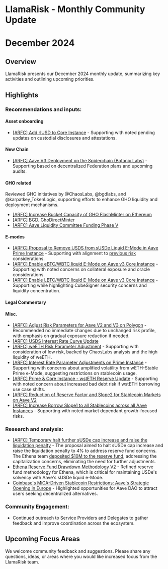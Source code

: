 # LlamaRisk - Monthly Community Update 

# December 2024

## Overview

LlamaRisk presents our December 2024 monthly update, summarizing key activities and outlining upcoming priorities.

## Highlights

### Recommendations and inputs:

#### Asset onboarding
- [\[ARFC\] Add rlUSD to Core Instance](https://governance.aave.com/t/arfc-add-rlusd-to-core-instance/20214/2) - Supporting with noted pending updates on custodial disclosures and attestations. 

#### New Chain
- [\[ARFC\] Aave V3 Deployment on the Spiderchain (Botanix Labs)](https://governance.aave.com/t/arfc-aave-v3-deployment-on-the-spiderchain-botanix-labs/19978/2) - Supporting based on decentralized Federation plans and upcoming audits.

#### GHO related
Reviewed GHO initiatives by @ChaosLabs, 
@bgdlabs, and @karpatkey_TokenLogic, supporting efforts to enhance GHO liquidity and deployment mechanisms.
- [\[ARFC\] Increase Bucket Capacity of GHO FlashMinter on Ethereum](https://governance.aave.com/t/arfc-increase-bucket-capacity-of-gho-flashminter-on-ethereum/20183/2)
- [\[ARFC\] BGD. GhoDirectMinter](https://governance.aave.com/t/arfc-bgd-ghodirectminter/20040/3)
- [\[ARFC\] Aave Liquidity Committee Funding Phase V](https://governance.aave.com/t/arfc-aave-liquidity-committee-funding-phase-v/20043/2)

#### E-modes
- [\[ARFC\] Proposal to Remove USDS from sUSDe Liquid E-Mode in Aave Prime Instance](https://governance.aave.com/t/arfc-proposal-to-remove-usds-from-susde-liquid-e-mode-in-aave-prime-instance/20264/2) - Supporting with alignment to [previous risk](https://governance.aave.com/t/arfc-temporary-halt-further-susde-cap-increase-and-raise-the-liquidation-penalty/20252) considerations.
- [\[ARFC\] Enable eBTC/WBTC liquid E-Mode on Aave v3 Core Instance](https://governance.aave.com/t/arfc-enable-ebtc-wbtc-liquid-e-mode-on-aave-v3-core-instance/20141/2) - Supporting with noted concerns on collateral exposure and oracle considerations.
- [\[ARFC\] Enable LBTC/WBTC liquid E-Mode on Aave v3 Core Instance](https://governance.aave.com/t/arfc-enable-lbtc-wbtc-liquid-e-mode-on-aave-v3-core-instance/20142/2) - Supporting while highlighting CubeSigner security concerns and liquidity concentration.

#### Legal Commentary

#### Misc.
- [\[ARFC\] Adjust Risk Parameters for Aave V2 and V3 on Polygon](https://governance.aave.com/t/arfc-adjust-risk-parameters-for-aave-v2-and-v3-on-polygon/20211/26) - Recommended no immediate changes due to unchanged risk profile, with emphasis on gradual exposure reduction if needed.
- [\[ARFC\] USDS Interest Rate Curve Update](https://governance.aave.com/t/arfc-usds-interest-rate-curve-update/20243/2)
- [\[ARFC\] weETH Risk Parameter Adjustment](https://governance.aave.com/t/arfc-weeth-risk-parameter-adjustment/20167/2) - Supporting with consideration of low risk, backed by ChaosLabs analysis and the high liquidity of weETH.
- [\[ARFC\] Interest Rate Parameter Adjustments on Prime Instance](https://governance.aave.com/t/arfc-interest-rate-parameter-adjustments-on-prime-instance/20018/3) - Supporting with concerns about amplified volatility from wETH-Stable Prime e-Mode, suggesting restrictions on stablecoin usage.
- [\[ARFC\] Prime & Core Instance - wstETH Reserve Update](https://governance.aave.com/t/arfc-prime-core-instance-wsteth-reserve-update/19973/2) - Supporting with noted concern about increased bad debt risk if wstETH borrowing use case shifts.
- [\[ARFC\] Reduction of Reserve Factor and Slope2 for Stablecoin Markets on Aave V2](https://governance.aave.com/t/arfc-reduction-of-reserve-factor-and-slope2-for-stablecoin-markets-on-aave-v2/20041/2)
- [\[ARFC\] Increase Borrow Slope1 to all Stablecoins across all Aave Instances](https://governance.aave.com/t/arfc-increase-borrow-slope1-to-all-stablecoins-across-all-aave-instances/19979/2) - Supporting with noted market dependant growth-focused risks.

### Research and analysis:
- [\[ARFC\] Temporary halt further sUSDe cap increase and raise the liquidation penalty](https://governance.aave.com/t/arfc-temporary-halt-further-susde-cap-increase-and-raise-the-liquidation-penalty/20252) - The proposal aimed to halt sUSDe cap increase and raise the liquidation penalty to 4% to address reserve fund concerns. The Ethena team [deposited $10M to the reserve fund](https://etherscan.io/tx/0x81631a1b77f4377b10948b6d1a6b3f2ce2614bd3b51b231acd526bbc9676f192), addressing the capitalization concerns, eliminating the need for further adjustments.
- [Ethena Reserve Fund Drawdown Methodology V2](https://www.llamarisk.com/research/ethena-drawdown-methodology-v2) - Refined reserve fund methodology for Ethena, which is critical for maintaining USDe's solvency with Aave's sUSDe liquid e-Mode.
- [Coinbase's MiCA-Driven Stablecoin Restrictions: Aave's Strategic Opening in Europe](https://www.llamarisk.com/research/coinbase-s-mica-driven-stablecoin-restrictions-aave-s-strategic-opening-in-europe) - Highlighted opportunities for Aave DAO to attract users seeking decentralized alternatives.

### Community Engagement:
- Continued outreach to Service Providers and Delegates to gather feedback and improve coordination across the ecosystem.

## Upcoming Focus Areas

We welcome community feedback and suggestions. Please share any questions, ideas, or areas where you would like increased focus from the LlamaRisk team.
